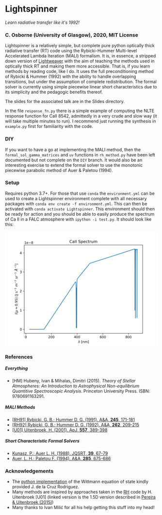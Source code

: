 # Lightspinner

_Learn radiative transfer like it's 1992!_

### C. Osborne (University of Glasgow), 2020, MIT License

Lightspinner is a relatively simple, but complete pure python optically thick radiative transfer (RT) code using the Rybicki-Hummer Multi-level Accelerated Lambda Iteration (MALI) formalism.
It is, in essence, a stripped down version of [Lightweaver](https://github.com/Goobley/Lightweaver) with the aim of teaching the methods used in optically thick RT and making them more accessible.
That is, if you learn methods by reading code, like I do.
It uses the full preconditioning method of Rybicki & Hummer (1992) with the ability to handle overlapping transitions, but under the assumption of complete redistribution.
The formal solver is currently using simple piecewise linear short characteristics due to its simplicity and the pedagogic benefits thereof. 

The slides for the associated talk are in the Slides directory.

In the file `response_fn.py` there is a simple example of computing the NLTE response function for CaII 8542, admittedly in a very crude and slow way (it will take multiple minutes to run). I recommend just running the synthesis in `example.py` first for familiarity with the code.

### DIY

If you want to have a go at implementing the MALI method, then the `formal_sol_gamma_matrices` and `uv` functions in `rh_method.py` have been left documented but not complete on the `DIY` branch. It would also be an interesting exercise to extend the formal solver to use the monotonic piecewise parabolic method of Auer & Paletou (1994).

### Setup

Requires python 3.7+.
For those that use `conda` the `environment.yml` can be used to create a Lightspinner environment complete with all necessary packages with `conda env create -f environment.yml`.
This can then be activated with `conda activate Lightspinner`.
This environment should then be ready for action and you should be able to easily produce the spectrum of Ca II in a FALC atmosphere with `ipython -i test.py`. It should look like this:

![Spectrum of CaII](CaII.png)

### References

##### Everything
- [HM] Hubeny, Ivan & Mihalas, Dimitri (2015). _Theory of Stellar Atmospheres: An Introduction to Astrophysical Non-equilibrium Quantitive Spectroscopic Analysis_. Princeton University Press. ISBN: 9780691163291.

##### MALI Methods
- [[RH91] Rybicki, G. B.; Hummer D. G. (1991). A&A, **245**, 171-181](https://ui.adsabs.harvard.edu/abs/1991A%26A...245..171R)
- [[RH92] Rybicki, G. B.; Hummer D. G. (1992). A&A, **262**, 209-215](https://ui.adsabs.harvard.edu/abs/1992A%26A...262..209R)
- [[U01] Uitenbroek, H. (2001). ApJ, **557**, 389-398](https://ui.adsabs.harvard.edu/abs/2001ApJ...557..389U)

##### Short Characteristic Formal Solvers
- [Kunasz, P.; Auer L. H. (1988). JQSRT, **39**, 67-79](https://ui.adsabs.harvard.edu/abs/1988JQSRT..39...67K)
- [Auer, L. H.; Paletou F. (1994). A&A, **285**, 675-686](https://ui.adsabs.harvard.edu/abs/1994A%26A...285..675A)

### Acknowledgements
- The [python implementation](https://github.com/jaimedelacruz/witt) of the Wittmann equation of state kindly provided J. de la Cruz Rodriguez.
- Many methods are inspired by approaches taken in the [RH](https://github.com/ITA-Solar/rh) code by H. Uitenbroek [U01] (linked version is the 1.5D version described in [Pereira & Uitenbroek (2015)](https://ui.adsabs.harvard.edu/abs/2015A%26A...574A...3P))
- Many thanks to Ivan Milić for all his help getting this stuff into my head!